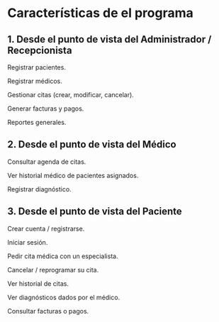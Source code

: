 # Características de el programa

## 1. Desde el punto de vista del Administrador / Recepcionista

Registrar pacientes.

Registrar médicos.

Gestionar citas (crear, modificar, cancelar).

Generar facturas y pagos.

Reportes generales.

## 2. Desde el punto de vista del Médico

Consultar agenda de citas.

Ver historial médico de pacientes asignados.

Registrar diagnóstico.

## 3. Desde el punto de vista del Paciente

Crear cuenta / registrarse.

Iniciar sesión.

Pedir cita médica con un especialista.

Cancelar / reprogramar su cita.

Ver historial de citas.

Ver diagnósticos dados por el médico.

Consultar facturas o pagos.
